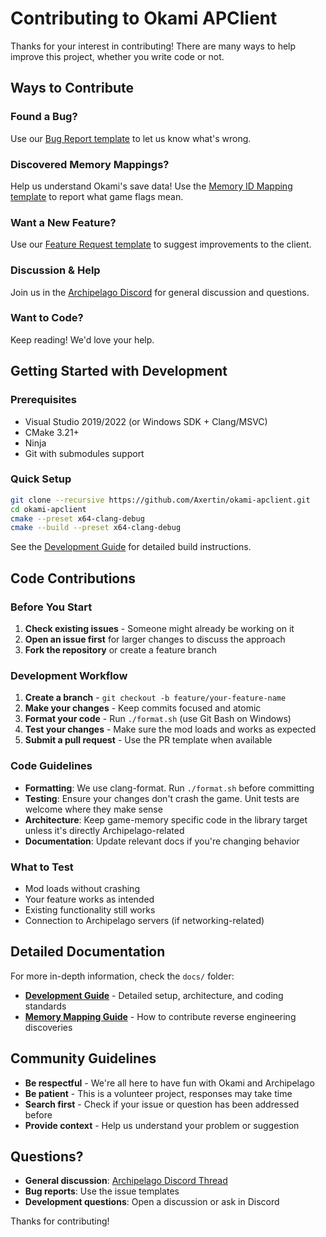 # Contributing to Okami APClient

Thanks for your interest in contributing! There are many ways to help improve this project, whether you write code or not.

## Ways to Contribute

### **Found a Bug?**
Use our [Bug Report template](https://github.com/Axertin/okami-apclient/issues/new?template=bug_report.md) to let us know what's wrong.

### **Discovered Memory Mappings?**
Help us understand Okami's save data! Use the [Memory ID Mapping template](https://github.com/Axertin/okami-apclient/issues/new?template=memory_id_mapping.md) to report what game flags mean.

### **Want a New Feature?**
Use our [Feature Request template](https://github.com/Axertin/okami-apclient/issues/new?template=feature_request.md) to suggest improvements to the client.

### **Discussion & Help**
Join us in the [Archipelago Discord](https://discord.com/channels/731205301247803413/1196620860405067848) for general discussion and questions.

### **Want to Code?**
Keep reading! We'd love your help.

## Getting Started with Development

### Prerequisites
- Visual Studio 2019/2022 (or Windows SDK + Clang/MSVC)
- CMake 3.21+
- Ninja
- Git with submodules support

### Quick Setup
```bash
git clone --recursive https://github.com/Axertin/okami-apclient.git
cd okami-apclient
cmake --preset x64-clang-debug
cmake --build --preset x64-clang-debug
```

See the [Development Guide](docs/development.md) for detailed build instructions.

## Code Contributions

### Before You Start
1. **Check existing issues** - Someone might already be working on it
2. **Open an issue first** for larger changes to discuss the approach
3. **Fork the repository** or create a feature branch

### Development Workflow
1. **Create a branch** - `git checkout -b feature/your-feature-name`
2. **Make your changes** - Keep commits focused and atomic
3. **Format your code** - Run `./format.sh` (use Git Bash on Windows)
4. **Test your changes** - Make sure the mod loads and works as expected
5. **Submit a pull request** - Use the PR template when available

### Code Guidelines
- **Formatting**: We use clang-format. Run `./format.sh` before committing
- **Testing**: Ensure your changes don't crash the game. Unit tests are welcome where they make sense
- **Architecture**: Keep game-memory specific code in the library target unless it's directly Archipelago-related
- **Documentation**: Update relevant docs if you're changing behavior

### What to Test
- Mod loads without crashing
- Your feature works as intended
- Existing functionality still works
- Connection to Archipelago servers (if networking-related)

## Detailed Documentation
For more in-depth information, check the `docs/` folder:
- **[Development Guide](docs/development.md)** - Detailed setup, architecture, and coding standards
- **[Memory Mapping Guide](docs/memory-mapping.md)** - How to contribute reverse engineering discoveries

## Community Guidelines

- **Be respectful** - We're all here to have fun with Okami and Archipelago
- **Be patient** - This is a volunteer project, responses may take time
- **Search first** - Check if your issue or question has been addressed before
- **Provide context** - Help us understand your problem or suggestion

## Questions?

- **General discussion**: [Archipelago Discord Thread](https://discord.com/channels/731205301247803413/1196620860405067848)
- **Bug reports**: Use the issue templates
- **Development questions**: Open a discussion or ask in Discord

Thanks for contributing!
